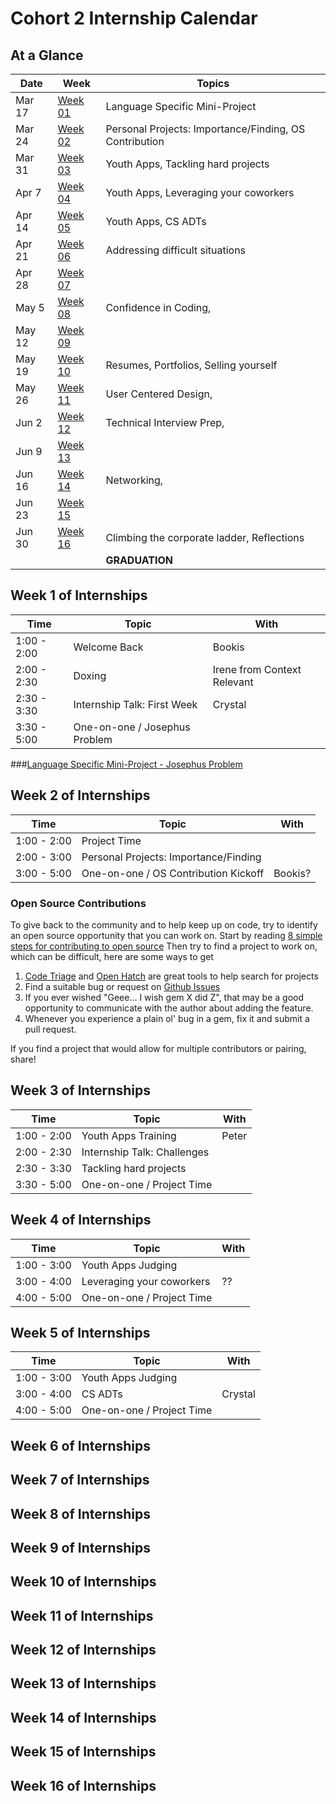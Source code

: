 # Cohort 2 Internship Calendar

## At a Glance

Date    | Week                                | Topics
--------|-------------------------------------|-----------------------------
Mar 17  | [Week 01](#week-1-of-internships)   | Language Specific Mini-Project
Mar 24  | [Week 02](#week-2-of-internships)   | Personal Projects: Importance/Finding, OS Contribution
Mar 31  | [Week 03](#week-3-of-internships)   | Youth Apps, Tackling hard projects
Apr 7   | [Week 04](#week-4-of-internships)   | Youth Apps, Leveraging your coworkers
Apr 14  | [Week 05](#week-5-of-internships)   | Youth Apps, CS ADTs
Apr 21  | [Week 06](#week-6-of-internships)   | Addressing difficult situations
Apr 28  | [Week 07](#week-7-of-internships)   |
May 5   | [Week 08](#week-8-of-internships)   | Confidence in Coding,
May 12  | [Week 09](#week-9-of-internships)   |
May 19  | [Week 10](#week-10-of-internships)  | Resumes, Portfolios, Selling yourself
May 26  | [Week 11](#week-11-of-internships)  | User Centered Design,
Jun 2   | [Week 12](#week-12-of-internships)  | Technical Interview Prep,
Jun 9   | [Week 13](#week-13-of-internships)  |
Jun 16  | [Week 14](#week-14-of-internships)  | Networking,
Jun 23  | [Week 15](#week-15-of-internships)  |
Jun 30  | [Week 16](#week-16-of-internships)  | Climbing the corporate ladder, Reflections
        |                                     | **GRADUATION**

<!--
Possible people to ask to speak:
- Elton: Networking
- Koz: Climbing the corporate ladder
- Blake: Leveraging your coworkers
- Margaeux:
- Adam:
- Andy: User Centered Design
-

Possible CS Fundamental topics:
- ADTs (LinkedList, Stack/Queue, Sets, Maps, Trees)
- Algorithms ()
- Efficiency - Big O
- Recursive vs Iterative Solutions
- Language pros and cons
- Compiled languages vs interpreted languages
-

-->

## Week 1 of Internships

| Time         | Topic                                    | With
|--------------|------------------------------------------|----------
| 1:00 - 2:00  | Welcome Back                             | Bookis
| 2:00 - 2:30  | Doxing                                   | Irene from Context Relevant
| 2:30 - 3:30  | Internship Talk: First Week              | Crystal
| 3:30 - 5:00  | One-on-one / Josephus Problem            |

###[Language Specific Mini-Project - Josephus Problem](topic_resources/Josephus.md)

## Week 2 of Internships

| Time         | Topic                                    | With
|--------------|------------------------------------------|----------
| 1:00 - 2:00  | Project Time                             |
| 2:00 - 3:00  | Personal Projects: Importance/Finding    |
| 3:00 - 5:00  | One-on-one / OS Contribution Kickoff     | Bookis?

### Open Source Contributions

To give back to the community and to help keep up on code, try to identify an open
source opportunity that you can work on. Start by reading
[8 simple steps for contributing to open source](http://www.sitepoint.com/8-simple-steps-for-contributing-to-open-source/)
Then try to find a project to work on, which can be difficult, here are some ways to get

1. [Code Triage](http://www.codetriage.com/) and [Open Hatch](https://openhatch.org) are great tools to help search for projects
2. Find a suitable bug or request on [Github Issues](https://github.com/blog/831-issues-2)
3. If you ever wished "Geee... I wish gem X did Z", that may be a good opportunity to communicate with the author about adding the feature.
4. Whenever you experience a plain ol' bug in a gem, fix it and submit a pull request.

If you find a project that would allow for multiple contributors or pairing, share!

## Week 3 of Internships

| Time         | Topic                                    | With
|--------------|------------------------------------------|----------
| 1:00 - 2:00  | Youth Apps Training                      | Peter
| 2:00 - 2:30  | Internship Talk: Challenges              |
| 2:30 - 3:30  | Tackling hard projects                   |
| 3:30 - 5:00  | One-on-one / Project Time                |


## Week 4 of Internships

| Time         | Topic                                    | With
|--------------|------------------------------------------|----------
| 1:00 - 3:00  | Youth Apps Judging                       |
| 3:00 - 4:00  | Leveraging your coworkers                | ??
| 4:00 - 5:00  | One-on-one / Project Time                |

## Week 5 of Internships

| Time         | Topic                                    | With
|--------------|------------------------------------------|----------
| 1:00 - 3:00  | Youth Apps Judging                       |
| 3:00 - 4:00  | CS ADTs                                  | Crystal
| 4:00 - 5:00  | One-on-one / Project Time                |

## Week 6 of Internships


## Week 7 of Internships


## Week 8 of Internships


## Week 9 of Internships


## Week 10 of Internships


## Week 11 of Internships


## Week 12 of Internships


## Week 13 of Internships


## Week 14 of Internships


## Week 15 of Internships


## Week 16 of Internships
